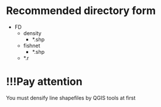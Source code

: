 # Recommended directory form

- FD
  - density
    - *.shp
  - fishnet
    - *.shp
  - *.r

# !!!Pay attention

You must densify line shapefiles by QGIS tools at first
